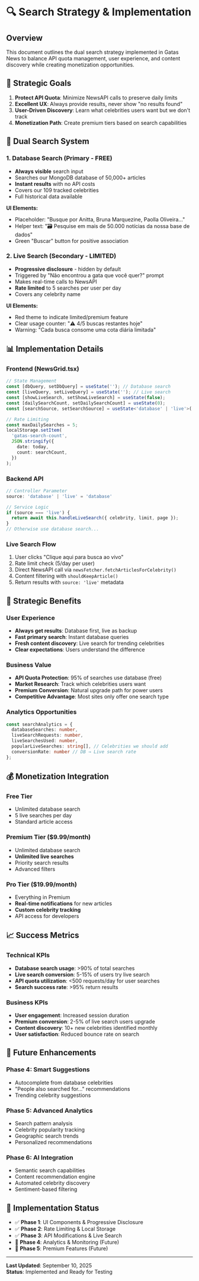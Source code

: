 # 🔍 Search Strategy & Implementation

## Overview

This document outlines the dual search strategy implemented in Gatas News to balance API quota management, user experience, and content discovery while creating monetization opportunities.

## 🎯 Strategic Goals

1. **Protect API Quota**: Minimize NewsAPI calls to preserve daily limits
2. **Excellent UX**: Always provide results, never show "no results found"
3. **User-Driven Discovery**: Learn what celebrities users want but we don't track
4. **Monetization Path**: Create premium tiers based on search capabilities

## 🔄 Dual Search System

### 1. Database Search (Primary - FREE)

- **Always visible** search input
- Searches our MongoDB database of 50,000+ articles
- **Instant results** with no API costs
- Covers our 109 tracked celebrities
- Full historical data available

**UI Elements:**

- Placeholder: "Busque por Anitta, Bruna Marquezine, Paolla Oliveira..."
- Helper text: "🗃️ Pesquise em mais de 50.000 notícias da nossa base de dados"
- Green "Buscar" button for positive association

### 2. Live Search (Secondary - LIMITED)

- **Progressive disclosure** - hidden by default
- Triggered by "Não encontrou a gata que você quer?" prompt
- Makes real-time calls to NewsAPI
- **Rate limited** to 5 searches per user per day
- Covers any celebrity name

**UI Elements:**

- Red theme to indicate limited/premium feature
- Clear usage counter: "⚠️ 4/5 buscas restantes hoje"
- Warning: "Cada busca consome uma cota diária limitada"

## 📊 Implementation Details

### Frontend (NewsGrid.tsx)

```typescript
// State Management
const [dbQuery, setDbQuery] = useState(''); // Database search
const [liveQuery, setLiveQuery] = useState(''); // Live search
const [showLiveSearch, setShowLiveSearch] = useState(false);
const [dailySearchCount, setDailySearchCount] = useState(0);
const [searchSource, setSearchSource] = useState<'database' | 'live'>('database');

// Rate Limiting
const maxDailySearches = 5;
localStorage.setItem(
  'gatas-search-count',
  JSON.stringify({
    date: today,
    count: searchCount,
  })
);
```

### Backend API

```typescript
// Controller Parameter
source: 'database' | 'live' = 'database'

// Service Logic
if (source === 'live') {
  return await this.handleLiveSearch({ celebrity, limit, page });
}
// Otherwise use database search...
```

### Live Search Flow

1. User clicks "Clique aqui para busca ao vivo"
2. Rate limit check (5/day per user)
3. Direct NewsAPI call via `newsFetcher.fetchArticlesForCelebrity()`
4. Content filtering with `shouldKeepArticle()`
5. Return results with `source: 'live'` metadata

## 🚀 Strategic Benefits

### User Experience

- **Always get results**: Database first, live as backup
- **Fast primary search**: Instant database queries
- **Fresh content discovery**: Live search for trending celebrities
- **Clear expectations**: Users understand the difference

### Business Value

- **API Quota Protection**: 95% of searches use database (free)
- **Market Research**: Track which celebrities users want
- **Premium Conversion**: Natural upgrade path for power users
- **Competitive Advantage**: Most sites only offer one search type

### Analytics Opportunities

```typescript
const searchAnalytics = {
  databaseSearches: number,
  liveSearchRequests: number,
  liveSearchesUsed: number,
  popularLiveSearches: string[], // Celebrities we should add
  conversionRate: number // DB → Live search rate
};
```

## 💰 Monetization Integration

### Free Tier

- Unlimited database search
- 5 live searches per day
- Standard article access

### Premium Tier ($9.99/month)

- Unlimited database search
- **Unlimited live searches**
- Priority search results
- Advanced filters

### Pro Tier ($19.99/month)

- Everything in Premium
- **Real-time notifications** for new articles
- **Custom celebrity tracking**
- API access for developers

## 📈 Success Metrics

### Technical KPIs

- **Database search usage**: >90% of total searches
- **Live search conversion**: 5-15% of users try live search
- **API quota utilization**: <500 requests/day for user searches
- **Search success rate**: >95% return results

### Business KPIs

- **User engagement**: Increased session duration
- **Premium conversion**: 2-5% of live search users upgrade
- **Content discovery**: 10+ new celebrities identified monthly
- **User satisfaction**: Reduced bounce rate on search

## 🔮 Future Enhancements

### Phase 4: Smart Suggestions

- Autocomplete from database celebrities
- "People also searched for..." recommendations
- Trending celebrity suggestions

### Phase 5: Advanced Analytics

- Search pattern analysis
- Celebrity popularity tracking
- Geographic search trends
- Personalized recommendations

### Phase 6: AI Integration

- Semantic search capabilities
- Content recommendation engine
- Automated celebrity discovery
- Sentiment-based filtering

## 🎯 Implementation Status

- ✅ **Phase 1**: UI Components & Progressive Disclosure
- ✅ **Phase 2**: Rate Limiting & Local Storage
- ✅ **Phase 3**: API Modifications & Live Search
- 🔄 **Phase 4**: Analytics & Monitoring (Future)
- 🔄 **Phase 5**: Premium Features (Future)

---

**Last Updated**: September 10, 2025  
**Status**: Implemented and Ready for Testing
